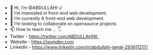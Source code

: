 - 👋 Hi, I’m @ABDULLAHI-J
- 👀 I’m interested in front-end web development.
- 🌱 I’m currently A front-end web development.
- 💞️ I’m looking to collaborate on opensource projects 
- 📫 How to reach me ... 👇
- Twitter   -   https://twitter.com/ABDULLAHIW_
- Website   -   https://isomdev.com
- LinkedIn  -  https://www.linkedin.com/in/abdullahi-jamal-293011217/
<!---
ABDULLAHI-J/ABDULLAHI-J is a ✨ special ✨ repository because its `README.md` (this file) appears on your GitHub profile.
You can click the Preview link to take a look at your changes.
--->
